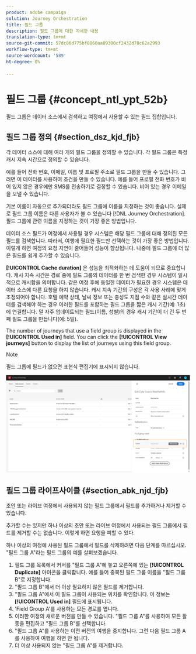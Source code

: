 ```yaml
---
product: adobe campaign
solution: Journey Orchestration
title: 필드 그룹
description: 필드 그룹에 대한 자세한 내용
translation-type: tm+mt
source-git-commit: 57dc86d775bf8860aa09300cf2432d70c62a2993
workflow-type: tm+mt
source-wordcount: '589'
ht-degree: 0%

---
```




# 필드 그룹 {#concept_ntl_ypt_52b}

필드 그룹은 데이터 소스에서 검색하고 여정에서 사용할 수 있는 필드 집합입니다.

## 필드 그룹 정의 {#section_dsz_kjd_fjb}

각 데이터 소스에 대해 여러 개의 필드 그룹을 정의할 수 있습니다. 각 필드 그룹은 특정 캐시 지속 시간으로 정의할 수 있습니다.

예를 들어 전화 번호, 이메일, 이름 및 프로필 주소로 필드 그룹을 만들 수 있습니다. 그러면 이 데이터를 사용하여 조건을 만들 수 있습니다. 예를 들어 프로필 전화 번호가 비어 있지 않은 경우에만 SMS를 전송하기로 결정할 수 있습니다. 비어 있는 경우 이메일을 보낼 수 있습니다.

기본 이름이 자동으로 추가되더라도 필드 그룹에 이름을 지정하는 것이 좋습니다. 실제로 필드 그룹 이름은 다른 사용자가 볼 수 있습니다 [!DNL Journey Orchestration]. 필드 그룹에 관련 이름을 지정하는 것이 가장 좋은 방법입니다.

데이터 소스 필드가 여정에서 사용될 경우 시스템은 해당 필드 그룹에 대해 정의된 모든 필드를 검색합니다. 따라서, 여행에 필요한 필드만 선택하는 것이 가장 좋은 방법입니다. 이렇게 하면 여정의 요청 지연이 줄어들어 성능이 향상됩니다. 나중에 필드 그룹에 더 많은 필드를 쉽게 추가할 수 있습니다.

**[!UICONTROL Cache duration]** 은 성능을 최적화하는 데 도움이 되므로 중요합니다. 캐시 지속 시간은 경로 중에 필드 그룹의 데이터를 한 번 검색한 경우 시스템이 일시적으로 캐시함을 의미합니다. 같은 여정 후에 동일한 데이터가 필요한 경우 시스템은 데이터 소스에 다른 요청을 하지 않습니다. 캐시 지속 기간의 구성은 각 사용 사례에 맞게 조정되어야 합니다. 호텔 예약 상태, 날씨 정보 또는 충성도 지점 수와 같은 실시간 데이터를 검색해야 하는 경우 이러한 필드를 포함하는 필드 그룹을 짧은 캐시 기간(예: 1초)에 연결합니다. 덜 자주 업데이트되는 필드(이름, 성별)의 경우 캐시 기간이 더 긴 두 번째 필드 그룹을 만듭니다(예: 5일).

The number of journeys that use a field group is displayed in the **[!UICONTROL Used in]** field. You can click the **[!UICONTROL View journeys]** button to display the list of journeys using this field group.

>[!NOTE]
>
>필드 그룹에 필드가 없으면 표현식 편집기에 표시되지 않습니다.

![](../assets/journey3bis.png)

## 필드 그룹 라이프사이클 {#section_abk_njd_fjb}

초안 또는 라이브 여정에서 사용되지 않는 필드 그룹에서 필드를 추가하거나 제거할 수 있습니다.

추가할 수는 있지만 하나 이상의 초안 또는 라이브 여정에서 사용되는 필드 그룹에서 필드를 제거할 수는 없습니다. 이렇게 하면 요행을 피할 수 있다.

하나 이상의 여정에 사용된 필드 그룹에서 필드를 삭제하려면 다음 단계를 따르십시오. &quot;필드 그룹 A&quot;라는 필드 그룹의 예를 살펴보겠습니다.

1. 필드 그룹 목록에서 커서를 &quot;필드 그룹 A&quot;에 놓고 오른쪽에 있는 **[!UICONTROL Duplicate]** 아이콘을 클릭합니다. 예를 들어 중복된 필드 그룹 이름을 &quot;필드 그룹 B&quot;로 지정합니다.
1. &quot;필드 그룹 B&quot;에서 더 이상 필요하지 않은 필드를 제거합니다.
1. &quot;필드 그룹 A&quot;에서 이 필드 그룹이 사용되는 위치를 확인합니다. 이 정보는 **[!UICONTROL Used in]** 필드에 표시됩니다.
1. &#39;Field Group A&#39;를 사용하는 모든 경로를 엽니다.
1. 이러한 여정의 새로운 버전을 만들 수 있습니다. &quot;필드 그룹 A&quot;를 사용하여 모든 활동을 편집하고 &quot;필드 그룹 B&quot;를 선택합니다.
1. &quot;필드 그룹 A&quot;를 사용하는 이전 버전의 여행을 중지합니다. 그런 다음 필드 그룹 A를 사용하여 여행을 하면 안 됩니다.
1. 더 이상 사용되지 않는 &quot;필드 그룹 A&quot;를 제거합니다.
